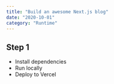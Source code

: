 ```yaml
---
title: "Build an awesome Next.js blog"
date: "2020-10-01"
category: "Runtime"
---
```


## Step 1

- Install dependencies
- Run locally
- Deploy to Vercel
